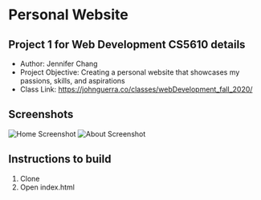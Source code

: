 # Personal Website
## Project 1 for Web Development CS5610 details
- Author: Jennifer Chang
- Project Objective: Creating a personal website that showcases my passions, skills, and aspirations
- Class Link: https://johnguerra.co/classes/webDevelopment_fall_2020/
## Screenshots
![Home Screenshot](home.png)
![About Screenshot](about.png)
## Instructions to build
1. Clone
2. Open index.html
